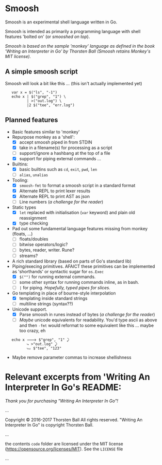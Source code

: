 # Smoosh

Smoosh is an experimental shell language written in Go. 

Smoosh is intended as primarily a programming language with shell features 'bolted on' (or _smooshed on top_).

_Smoosh is based on the sample 'monkey' language as defined in the book 'Writing an Interpreter in Go' by Thorsten Ball (Smoosh retains Monkey's MIT license)._

## A simple smoosh script

Smoosh will look a bit like this … (this isn't actually implemented yet)

```
   var x = $("ls", "-1")
   echo x | $("grep", "1") \
          | >("out.log") \
          |2 $("tee", "err.log")
```

## Planned features

* Basic features similar to 'monkey'
* Repurpose monkey as a 'shell':
  - [X] accept smoosh piped in from STDIN
  - [X] take in a filename(s) for processing as a script
  - [ ] support/ignore a hashbang at the top of a file
  - [X] support for piping external commands …
* Builtins:
  - [X] basic builtins such as `cd`, `exit`, `pwd`, `len`
  - [ ] `alias`, `unalias`
* Tooling:
  - [X] `smoosh-fmt` to format a smoosh script in a standard format
  - [X] Alternate REPL to print lexer results
  - [X] Alternate REPL to print AST as json
  - [ ] Line numbers (_a challenge for the reader_)
* Static types
  - [X] `let` replaced with initialisation (`var` keyword) and plain old reassignment
  - [X] type checking
* Pad out some fundamental language features missing from monkey (floats, …)
  - [ ] floats/doubles
  - [ ] bitwise operators/logic?
  - [ ] bytes, reader, writer. Rune?
  - [ ] streams?
* A rich standard library (based on parts of Go's standard lib)
* Piping/execing primitives.
  AFAICT these primitives can be implemented as 'shorthands' or syntactic sugar for `os.Exec`
  - [X] `$("")` for running external commands. 
  - [ ]  some other syntax for running commands inline, as in bash.
  - [ ] `|` for piping. _Hopefully, typed pipes for slices._
* Go templating in place of bourne-style interpolation
  - [X] templating inside standard strings
  - [ ] multiline strings (syntax??)
* Unicode support.
  - [X] Parse smoosh in runes instead of bytes (_a challenge for the reader_)
  - [ ] _Maybe_ unicode equivalents for readability. You'd type ascii as above and then `-fmt` would reformat to some equivalent like this ... maybe too crazy, eh
```
   echo x 🡒 $"grep", "1" ⤸
          ⤷ >"out.log" ⤸
          ⤷ₑ $"tee", "123"
```
* Maybe remove parameter commas to increase shellishness

# Relevant excerpts from 'Writing An Interpreter In Go's README:

_Thank you for purchasing "Writing An Interpreter In Go"!_

… 

Copyright © 2016-2017 Thorsten Ball
All rights reserved.
"Writing An Interpreter In Go" is copyright Thorsten Ball.

… 

the contents `code` folder are licensed under the MIT license
(https://opensource.org/licenses/MIT). See the `LICENSE` file 

… 

